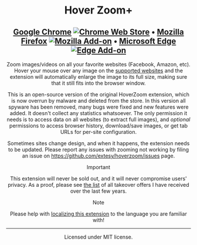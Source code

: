 <div align="center">
  
# Hover Zoom+

[Google Chrome](https://chrome.google.com/webstore/detail/hover-zoom%20/pccckmaobkjjboncdfnnofkonhgpceea) <a href="https://chrome.google.com/webstore/detail/hover-zoom%20/pccckmaobkjjboncdfnnofkonhgpceea" target="_blank"><img alt="Chrome Web Store" src="https://img.shields.io/chrome-web-store/users/pccckmaobkjjboncdfnnofkonhgpceea?color=blue"></a> • [Mozilla Firefox](https://addons.mozilla.org/en-US/firefox/addon/hover-zoom-plus/) <a href="https://addons.mozilla.org/en-US/firefox/addon/hover-zoom-plus/" target="_blank"><img alt="Mozilla Add-on" src="https://img.shields.io/amo/users/hover-zoom-plus"></a> • [Microsoft Edge](https://microsoftedge.microsoft.com/addons/detail/hover-zoom/bnibclmindjpdfiipicpdhljfblkpkml) <a href="https://microsoftedge.microsoft.com/addons/detail/hover-zoom/bnibclmindjpdfiipicpdhljfblkpkml" target="_blank"><img alt="Edge Add-on" src="https://img.shields.io/badge/dynamic/json?label=users&query=%24.activeInstallCount&url=https%3A%2F%2Fmicrosoftedge.microsoft.com%2Faddons%2Fgetproductdetailsbycrxid%2Fbnibclmindjpdfiipicpdhljfblkpkml"></a>
---

Zoom images/videos on all your favorite websites (Facebook, Amazon, etc). Hover your mouse over any image on the [supported websites](https://github.com/extesy/hoverzoom/tree/master/plugins) and the extension will automatically enlarge the image to its full size, making sure that it still fits into the browser window.

This is an open-source version of the original HoverZoom extension, which is now overrun by malware and deleted from the store. In this version all spyware has been removed, many bugs were fixed and new features were added. It doesn't collect any statistics whatsoever. The only permission it needs is to access data on all websites (to extract full images), and *optional* permissions to access browser history, download/save images, or get tab URLs for per-site configuration.

Sometimes sites change design, and when it happens, the extension needs to be updated. Please report any issues with zooming not working by filing an issue on https://github.com/extesy/hoverzoom/issues page.

> [!IMPORTANT]
> This extension will never be sold out, and it will never compromise users' privacy. As a proof, please see [the list](https://github.com/extesy/hoverzoom/discussions/670) of all takeover offers I have received over the last few years.

> [!NOTE]
> Please help with [localizing this extension](https://crowdin.com/project/hoverzoom) to the language you are familiar with!

---

Licensed under MIT license.
